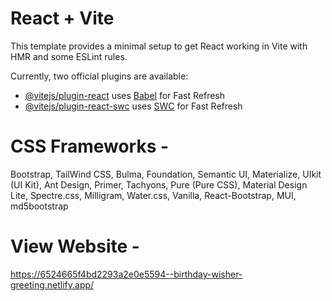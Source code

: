 # React + Vite

This template provides a minimal setup to get React working in Vite with HMR and some ESLint rules.

Currently, two official plugins are available:

- [@vitejs/plugin-react](https://github.com/vitejs/vite-plugin-react/blob/main/packages/plugin-react/README.md) uses [Babel](https://babeljs.io/) for Fast Refresh
- [@vitejs/plugin-react-swc](https://github.com/vitejs/vite-plugin-react-swc) uses [SWC](https://swc.rs/) for Fast Refresh



# CSS Frameworks - 

Bootstrap, TailWind CSS, Bulma, Foundation, Semantic UI, Materialize, UIkit (UI Kit), Ant Design, Primer, Tachyons, Pure (Pure CSS), Material Design Lite, Spectre.css, Milligram, Water.css, Vanilla, React-Bootstrap, MUI, md5bootstrap


# View Website -
https://6524665f4bd2293a2e0e5594--birthday-wisher-greeting.netlify.app/